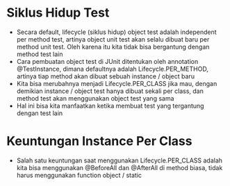 # Siklus Hidup Test

- Secara default, lifecycle (siklus hidup) object test adalah independent per method test, artinya object unit test akan selalu dibuat baru per method unit test. Oleh karena itu kita tidak bisa bergantung dengan method test lain
- Cara pembuatan object test di JUnit ditentukan oleh annotation @TestInstance, dimana defaultnya adalah Lifecycle.PER_METHOD, artinya tiap method akan dibuat sebuah instance / object baru
- Kita bisa merubahnya menjadi Lifecycle.PER_CLASS jika mau, dengan demikian instance / object test hanya dibuat sekali per class, dan method test akan menggunakan object test yang sama
- Hal ini bisa kita manfaatkan ketika membuat test yang tergantung dengan test lain

# Keuntungan Instance Per Class

- Salah satu keuntungan saat menggunakan Lifecycle.PER_CLASS adalah kita bisa menggunakan @BeforeAll dan @AfterAll di method biasa, tidak harus menggunakan function object / static
